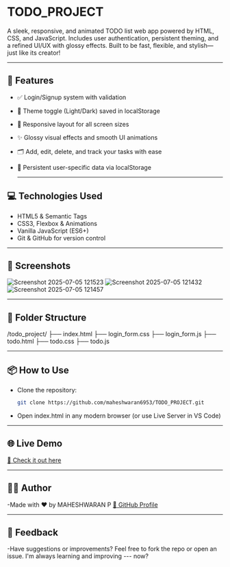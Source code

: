 # TODO_PROJECT

A sleek, responsive, and animated TODO list web app powered by HTML, CSS, and JavaScript. Includes user authentication, persistent theming, and a refined UI/UX with glossy effects. Built to be fast, flexible, and stylish—just like its creator!

---

## 🚀 Features

- ✅ Login/Signup system with validation
- 🎨 Theme toggle (Light/Dark) saved in localStorage
- 📱 Responsive layout for all screen sizes
- ✨ Glossy visual effects and smooth UI animations
- 🗂️ Add, edit, delete, and track your tasks with ease
- 🧠 Persistent user-specific data via localStorage

  ---

## 💻 Technologies Used
- HTML5 & Semantic Tags
- CSS3, Flexbox & Animations
- Vanilla JavaScript (ES6+)
- Git & GitHub for version control

 ---

## 📸 Screenshots
![Screenshot 2025-07-05 121523](https://github.com/user-attachments/assets/d8730e4b-eea1-4965-9786-9287fc1e468c)
![Screenshot 2025-07-05 121432](https://github.com/user-attachments/assets/995ca458-25f6-4458-9a98-010e1cc77f87)
![Screenshot 2025-07-05 121457](https://github.com/user-attachments/assets/983b7c17-6ce2-47a1-9880-316e8b76ff91)

 ---

## 📂 Folder Structure
/todo_project/ ├── index.html ├── login_form.css ├── login_form.js ├── todo.html ├── todo.css ├── todo.js

 ---

## 📦 How to Use

- Clone the repository:
  ```bash
  git clone https://github.com/maheshwaran6953/TODO_PROJECT.git
- Open index.html in any modern browser
(or use Live Server in VS Code)

 ---

## 🌐 Live Demo
[🔗 Check it out here](https://maheshwaran6953.github.io/TODO_PROJECT)

 ---

## 🙋‍♂️ Author
-Made with ❤️ by MAHESHWARAN P 
[🔗 GitHub Profile](https://github.com/maheshwaran6953)

 ---

## 📣 Feedback
-Have suggestions or improvements? Feel free to fork the repo or open an issue. I'm always learning and improving
---  now?
